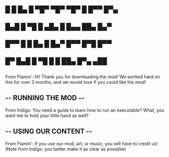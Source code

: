 ## █ █ █▄ █ ▀█▀ ▀█▀ ▀█▀ █   █▀▀ █▀▄ 
## █▄█ █ ▀█  █  ▄█▄  █  █▄▄ ██▄ █▄▀ 

## █▀▀ █ █ █▄ █ █▄▀ █▀▀ █▀█ █▀▀ 
## █▀  █▄█ █ ▀█ █ █ ██▄ █▀▄ ▄██

## 
From Flamin': Hi! Thank you for downloading the mod! We worked hard on this for over 3 months, and we would love if you could like the mod!


## -- RUNNING THE MOD --

From Indigo: You need a guide to learn how to run an executable? What, you want me to hold your little hand as well?


## -- USING OUR CONTENT --

From Flamin': If you use our mod, art, or music, you will have to credit us!
(Note from Indigo: you better make it as clear as possible)
